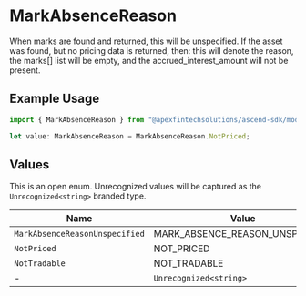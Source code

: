 # MarkAbsenceReason

When marks are found and returned, this will be unspecified. If the asset was found, but no pricing data is returned, then: this will denote the reason, the marks[] list will be empty, and the accrued_interest_amount will not be present.

## Example Usage

```typescript
import { MarkAbsenceReason } from "@apexfintechsolutions/ascend-sdk/models/components";

let value: MarkAbsenceReason = MarkAbsenceReason.NotPriced;
```

## Values

This is an open enum. Unrecognized values will be captured as the `Unrecognized<string>` branded type.

| Name                            | Value                           |
| ------------------------------- | ------------------------------- |
| `MarkAbsenceReasonUnspecified`  | MARK_ABSENCE_REASON_UNSPECIFIED |
| `NotPriced`                     | NOT_PRICED                      |
| `NotTradable`                   | NOT_TRADABLE                    |
| -                               | `Unrecognized<string>`          |